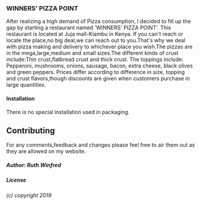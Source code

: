 ### WINNERS' PIZZA POINT

After realizing a high demand of Pizza consumption, I decided to fill up the gap by starting a restaurant named 'WINNERS' PIZZA POINT'. This restaurant is located at Juja mall-Kiambu in Kenya. If you can't reach or locate the place,no big deal,we can reach out to you.That's why we deal with pizza making and delivery to whichever place you wish.The pizzas are in the mega,large,medium and small sizes.The different kinds of crust include:Thin crust,flatbread crust and thick crust. The toppings include: Pepperoni, mushrooms, onions, sausage, bacon, extra cheese, black olives and green peppers. Prices differ according to difference in size, topping and crust flavors,though discounts are given when customers purchase in large quantities.

#### Installation

There is no special installation used in packaging.

## Contributing
For any comments,feedback and changes please feel free to air them out as they are allowed on my website.

##### Author: Ruth Winfred

##### License
###### (c) copyright 2019
